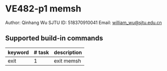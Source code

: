 # VE482-p1 memsh

Author: Qinhang Wu
SJTU ID: 518370910041
Email: william_wu@sjtu.edu.cn

## Supported build-in commands
| keyword | \# task | description |
| ------- | ------- | ----------- |
| exit    | 1       | exit memsh  |